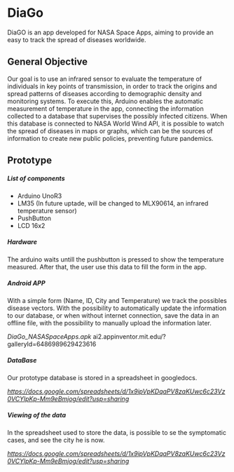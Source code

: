 # DiaGo
DiaGO is an app developed for NASA Space Apps, aiming to provide an easy to track the spread of diseases worldwide.

## General Objective
Our goal is to use an infrared sensor to evaluate the temperature of individuals in key points of transmission, in order to track the origins and spread patterns of diseases according to demographic density and monitoring systems. To execute this, Arduino enables the automatic measurement of temperature in the app, connecting the information collected to a database that supervises the possibly infected citizens. When this database is connected to NASA World Wind API, it is possible to watch the spread of diseases in maps or graphs, which can be the sources of information to create new public policies, preventing future pandemics.

## Prototype 
##### List of components 
- Arduino UnoR3
- LM35 (In future uptade, will be changed to MLX90614, an infrared temperature sensor)
- PushButton
- LCD 16x2

##### Hardware
The arduino waits untill the pushbutton is pressed to show the temperature measured. After that, the user use this data to fill the form in the app.

##### Android APP
With a simple form (Name, ID, City and Temperature) we track the possibles disease vectors. With the possibility to automatically update the information to our database, or when without internet connection, save the data in an offline file, with the possibility to manually upload the information later.

*DiaGo_NASASpaceApps.apk*
ai2.appinventor.mit.edu/?galleryId=6486989629423616

##### DataBase
Our prototype database is stored in a spreadsheet in googledocs. 

*https://docs.google.com/spreadsheets/d/1x9ipVpKDqaPV8zaKUwc6c23Vz0VCYlpKp-Mm9eBmjog/edit?usp=sharing*

##### Viewing of the data
In the spreadsheet used to store the data, is possible to se the symptomatic cases, and see the city he is now.

*https://docs.google.com/spreadsheets/d/1x9ipVpKDqaPV8zaKUwc6c23Vz0VCYlpKp-Mm9eBmjog/edit?usp=sharing*
